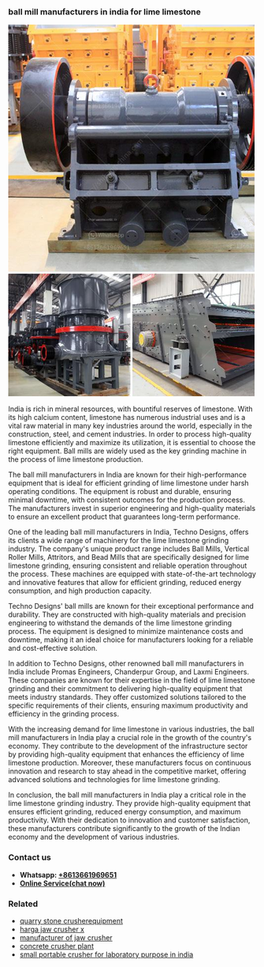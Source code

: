 <h3>ball mill manufacturers in india for lime limestone</h3><img src='1708332460.jpg' alt=''><p>India is rich in mineral resources, with bountiful reserves of limestone. With its high calcium content, limestone has numerous industrial uses and is a vital raw material in many key industries around the world, especially in the construction, steel, and cement industries. In order to process high-quality limestone efficiently and maximize its utilization, it is essential to choose the right equipment. Ball mills are widely used as the key grinding machine in the process of lime limestone production.</p><p>The ball mill manufacturers in India are known for their high-performance equipment that is ideal for efficient grinding of lime limestone under harsh operating conditions. The equipment is robust and durable, ensuring minimal downtime, with consistent outcomes for the production process. The manufacturers invest in superior engineering and high-quality materials to ensure an excellent product that guarantees long-term performance.</p><p>One of the leading ball mill manufacturers in India, Techno Designs, offers its clients a wide range of machinery for the lime limestone grinding industry. The company's unique product range includes Ball Mills, Vertical Roller Mills, Attritors, and Bead Mills that are specifically designed for lime limestone grinding, ensuring consistent and reliable operation throughout the process. These machines are equipped with state-of-the-art technology and innovative features that allow for efficient grinding, reduced energy consumption, and high production capacity.</p><p>Techno Designs' ball mills are known for their exceptional performance and durability. They are constructed with high-quality materials and precision engineering to withstand the demands of the lime limestone grinding process. The equipment is designed to minimize maintenance costs and downtime, making it an ideal choice for manufacturers looking for a reliable and cost-effective solution.</p><p>In addition to Techno Designs, other renowned ball mill manufacturers in India include Promas Engineers, Chanderpur Group, and Laxmi Engineers. These companies are known for their expertise in the field of lime limestone grinding and their commitment to delivering high-quality equipment that meets industry standards. They offer customized solutions tailored to the specific requirements of their clients, ensuring maximum productivity and efficiency in the grinding process.</p><p>With the increasing demand for lime limestone in various industries, the ball mill manufacturers in India play a crucial role in the growth of the country's economy. They contribute to the development of the infrastructure sector by providing high-quality equipment that enhances the efficiency of lime limestone production. Moreover, these manufacturers focus on continuous innovation and research to stay ahead in the competitive market, offering advanced solutions and technologies for lime limestone grinding.</p><p>In conclusion, the ball mill manufacturers in India play a critical role in the lime limestone grinding industry. They provide high-quality equipment that ensures efficient grinding, reduced energy consumption, and maximum productivity. With their dedication to innovation and customer satisfaction, these manufacturers contribute significantly to the growth of the Indian economy and the development of various industries.</p><h3>Contact us</h3><ul><li><strong>Whatsapp:&nbsp;<a href="https://wa.me/8613661969651">+8613661969651</a></strong></li><li><a href="https://swt.shibang-china.com/?git&amp;zhl&amp;ball mill manufacturers in india for lime limestone"><strong>Online Service(chat now)</strong></a></li></ul><h3>Related</h3><ul><li><a href='quarry stone crusherequipment.md'>quarry stone crusherequipment</a></li><li><a href='harga jaw crusher x.md'>harga jaw crusher x</a></li><li><a href='manufacturer of jaw crusher.md'>manufacturer of jaw crusher</a></li><li><a href='concrete crusher plant.md'>concrete crusher plant</a></li><li><a href='small portable crusher for laboratory purpose in india.md'>small portable crusher for laboratory purpose in india</a></li></ul>